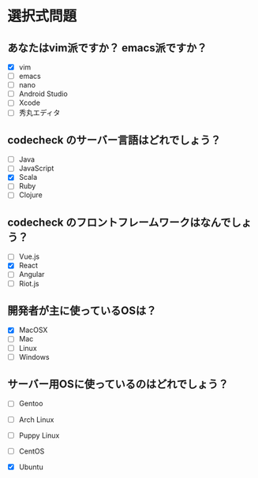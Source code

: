 # 選択式問題

## あなたはvim派ですか？ emacs派ですか？
- [x] vim
- [ ] emacs
- [ ] nano
- [ ] Android Studio
- [ ] Xcode
- [ ] 秀丸エディタ

## codecheck のサーバー言語はどれでしょう？
- [ ] Java
- [ ] JavaScript
- [x] Scala
- [ ] Ruby
- [ ] Clojure

## codecheck のフロントフレームワークはなんでしょう？
- [ ] Vue.js
- [x] React
- [ ] Angular
- [ ] Riot.js

## 開発者が主に使っているOSは？
- [x] MacOSX
- [ ] Mac
- [ ] Linux
- [ ] Windows

## サーバー用OSに使っているのはどれでしょう？
- [ ] Gentoo
- [ ] Arch Linux
- [ ] Puppy Linux
- [ ] CentOS
- [x] Ubuntu

